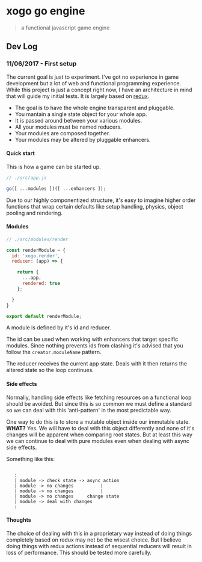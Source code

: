# xogo go engine
> a functional javascript game engine

## Dev Log

### 11/06/2017 - First setup

The current goal is just to experiment. I've got no experience in game development but a lot of web and functional programming experience. While this project is just a concept right now, I have an architecture in mind that will guide my initial tests. It is largely based on [redux](https://github.com/reactjs/redux).

- The goal is to have the whole engine transparent and pluggable.
- You mantain a single state object for your whole app.
- It is passed around between your various modules.
- All your modules must be named reducers.
- Your modules are composed together.
- Your modules may be altered by pluggable enhancers.

#### Quick start

This is how a game can be started up.

```javascript
// ./src/app.js

go([ ...modules ])([ ...enhancers ]);

```

Due to our highly componentized structure, it's easy to imagine higher order functions that wrap certain defaults like setup handling, physics, object pooling and rendering.

#### Modules

```javascript
// ./src/modules/render

const renderModule = {
  id: 'xogo.render',
  reducer: (app) => {

    return {
      ...app,
      rendered: true
    };

  }
}

export default renderModule;

```

A module is defined by it's id and reducer.

The id can be used when working with enhancers that target specific modules.
Since nothing prevents ids from clashing it's advised that you follow the `creator.moduleName` pattern.

The reducer receives the current app state.
Deals with it then returns the altered state so the loop continues.

#### Side effects

Normally, handling side effects like fetching resources on a functional loop should be avoided. But since this is so common we must define a standard so we can deal with this 'anti-pattern' in the most predictable way.

One way to do this is to store a mutable object inside our immutable state. **WHAT?** Yes. We will have to deal with this object differently and none of it's changes will be apparent when comparing root states. But at least this way we can continue to deal with pure modules even when dealing with async side effects.

Something like this:

```

   :
   | module -> check state -> async action
   | module -> no changes          |
   | module -> no changes          |
   | module -> no changes     change state
   | module -> deal with changes
   :

```

#### Thoughts

The choice of dealing with this in a proprietary way instead of doing things completely based on redux may not be the wisest choice. But I believe doing things with redux actions instead of sequential reducers will result in loss of performance. This should be tested more carefully.
